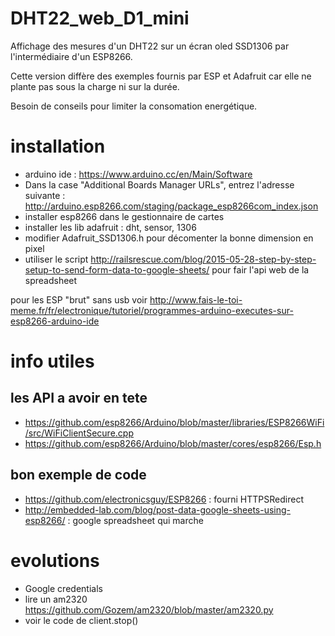 # DHT22_web_D1_mini
Affichage des mesures d'un DHT22 sur un écran oled SSD1306 par l'intermédiaire d'un ESP8266.

Cette version diffère des exemples fournis par ESP et Adafruit car elle ne plante pas sous la charge ni sur la durée.

Besoin de conseils pour limiter la consomation energétique.

# installation
 - arduino ide : https://www.arduino.cc/en/Main/Software
 - Dans la case "Additional Boards Manager URLs", entrez l'adresse suivante : http://arduino.esp8266.com/staging/package_esp8266com_index.json
 - installer esp8266 dans le gestionnaire de cartes
 - installer les lib adafruit : dht, sensor, 1306
 - modifier Adafruit_SSD1306.h pour décomenter la bonne dimension en pixel
 - utiliser le script http://railsrescue.com/blog/2015-05-28-step-by-step-setup-to-send-form-data-to-google-sheets/ pour fair l'api web de la spreadsheet
 
pour les ESP "brut" sans usb voir http://www.fais-le-toi-meme.fr/fr/electronique/tutoriel/programmes-arduino-executes-sur-esp8266-arduino-ide

# info utiles
## les API a avoir en tete
 - https://github.com/esp8266/Arduino/blob/master/libraries/ESP8266WiFi/src/WiFiClientSecure.cpp
 - https://github.com/esp8266/Arduino/blob/master/cores/esp8266/Esp.h
 
## bon exemple de code
 - https://github.com/electronicsguy/ESP8266 : fourni HTTPSRedirect 
 - http://embedded-lab.com/blog/post-data-google-sheets-using-esp8266/ : google spreadsheet qui marche
 
# evolutions
 - Google credentials
 - lire un am2320 https://github.com/Gozem/am2320/blob/master/am2320.py
 - voir le code de client.stop()
